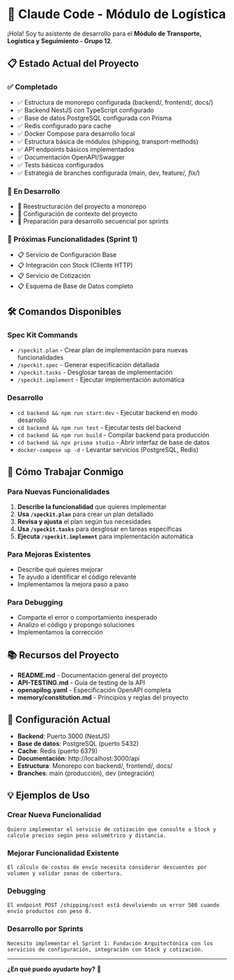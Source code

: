 # 🤖 Claude Code - Módulo de Logística

¡Hola! Soy tu asistente de desarrollo para el **Módulo de Transporte, Logística y Seguimiento - Grupo 12**.

## 📋 Estado Actual del Proyecto

### ✅ Completado
- ✅ Estructura de monorepo configurada (backend/, frontend/, docs/)
- ✅ Backend NestJS con TypeScript configurado
- ✅ Base de datos PostgreSQL configurada con Prisma
- ✅ Redis configurado para cache
- ✅ Docker Compose para desarrollo local
- ✅ Estructura básica de módulos (shipping, transport-methods)
- ✅ API endpoints básicos implementados
- ✅ Documentación OpenAPI/Swagger
- ✅ Tests básicos configurados
- ✅ Estrategia de branches configurada (main, dev, feature/*, fix/*)

### 🚧 En Desarrollo
- 🔄 Reestructuración del proyecto a monorepo
- 🔄 Configuración de contexto del proyecto
- 🔄 Preparación para desarrollo secuencial por sprints

### 📝 Próximas Funcionalidades (Sprint 1)
- 📋 Servicio de Configuración Base
- 📋 Integración con Stock (Cliente HTTP)
- 📋 Servicio de Cotización
- 📋 Esquema de Base de Datos completo

## 🛠️ Comandos Disponibles

### Spec Kit Commands
- `/speckit.plan` - Crear plan de implementación para nuevas funcionalidades
- `/speckit.spec` - Generar especificación detallada
- `/speckit.tasks` - Desglosar tareas de implementación
- `/speckit.implement` - Ejecutar implementación automática

### Desarrollo
- `cd backend && npm run start:dev` - Ejecutar backend en modo desarrollo
- `cd backend && npm run test` - Ejecutar tests del backend
- `cd backend && npm run build` - Compilar backend para producción
- `cd backend && npx prisma studio` - Abrir interfaz de base de datos
- `docker-compose up -d` - Levantar servicios (PostgreSQL, Redis)

## 🎯 Cómo Trabajar Conmigo

### Para Nuevas Funcionalidades
1. **Describe la funcionalidad** que quieres implementar
2. **Usa `/speckit.plan`** para crear un plan detallado
3. **Revisa y ajusta** el plan según tus necesidades
4. **Usa `/speckit.tasks`** para desglosar en tareas específicas
5. **Ejecuta `/speckit.implement`** para implementación automática

### Para Mejoras Existentes
- Describe qué quieres mejorar
- Te ayudo a identificar el código relevante
- Implementamos la mejora paso a paso

### Para Debugging
- Comparte el error o comportamiento inesperado
- Analizo el código y propongo soluciones
- Implementamos la corrección

## 📚 Recursos del Proyecto

- **README.md** - Documentación general del proyecto
- **API-TESTING.md** - Guía de testing de la API
- **openapilog.yaml** - Especificación OpenAPI completa
- **memory/constitution.md** - Principios y reglas del proyecto

## 🔧 Configuración Actual

- **Backend**: Puerto 3000 (NestJS)
- **Base de datos**: PostgreSQL (puerto 5432)
- **Cache**: Redis (puerto 6379)
- **Documentación**: http://localhost:3000/api
- **Estructura**: Monorepo con backend/, frontend/, docs/
- **Branches**: main (producción), dev (integración)

## 💡 Ejemplos de Uso

### Crear Nueva Funcionalidad
```
Quiero implementar el servicio de cotización que consulte a Stock y calcule precios según peso volumétrico y distancia.
```

### Mejorar Funcionalidad Existente
```
El cálculo de costos de envío necesita considerar descuentos por volumen y validar zonas de cobertura.
```

### Debugging
```
El endpoint POST /shipping/cost está devolviendo un error 500 cuando envío productos con peso 0.
```

### Desarrollo por Sprints
```
Necesito implementar el Sprint 1: Fundación Arquitectónica con los servicios de configuración, integración con Stock y cotización.
```

---

**¿En qué puedo ayudarte hoy?** 🚀
